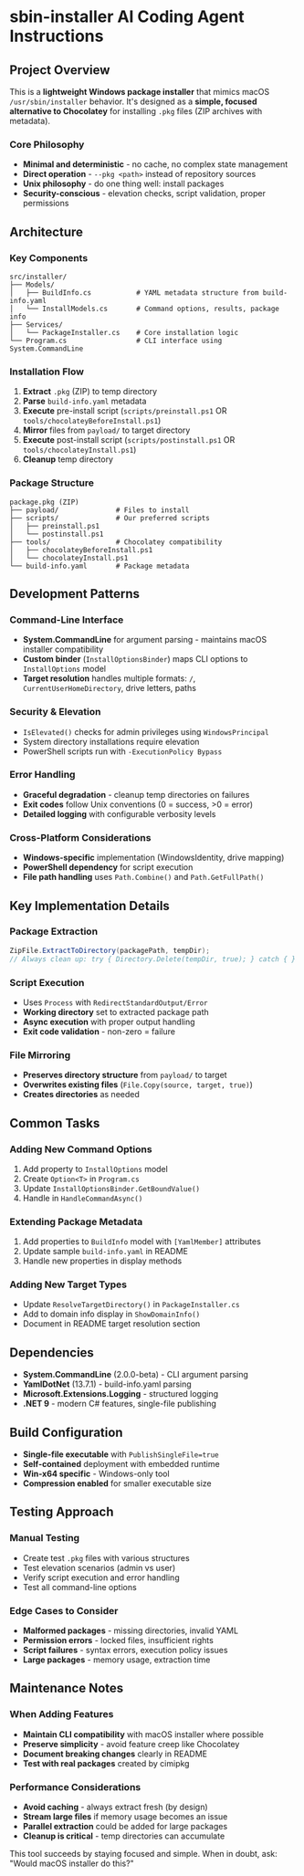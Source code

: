 # sbin-installer AI Coding Agent Instructions

## Project Overview

This is a **lightweight Windows package installer** that mimics macOS `/usr/sbin/installer` behavior. It's designed as a **simple, focused alternative to Chocolatey** for installing `.pkg` files (ZIP archives with metadata).

### Core Philosophy
- **Minimal and deterministic** - no cache, no complex state management
- **Direct operation** - `--pkg <path>` instead of repository sources
- **Unix philosophy** - do one thing well: install packages
- **Security-conscious** - elevation checks, script validation, proper permissions

## Architecture

### Key Components

```
src/installer/
├── Models/
│   ├── BuildInfo.cs           # YAML metadata structure from build-info.yaml
│   └── InstallModels.cs       # Command options, results, package info
├── Services/
│   └── PackageInstaller.cs    # Core installation logic
└── Program.cs                 # CLI interface using System.CommandLine
```

### Installation Flow
1. **Extract** `.pkg` (ZIP) to temp directory
2. **Parse** `build-info.yaml` metadata
3. **Execute** pre-install script (`scripts/preinstall.ps1` OR `tools/chocolateyBeforeInstall.ps1`)
4. **Mirror** files from `payload/` to target directory
5. **Execute** post-install script (`scripts/postinstall.ps1` OR `tools/chocolateyInstall.ps1`)
6. **Cleanup** temp directory

### Package Structure
```
package.pkg (ZIP)
├── payload/              # Files to install
├── scripts/              # Our preferred scripts
│   ├── preinstall.ps1
│   └── postinstall.ps1
├── tools/                # Chocolatey compatibility
│   ├── chocolateyBeforeInstall.ps1
│   └── chocolateyInstall.ps1
└── build-info.yaml       # Package metadata
```

## Development Patterns

### Command-Line Interface
- **System.CommandLine** for argument parsing - maintains macOS installer compatibility
- **Custom binder** (`InstallOptionsBinder`) maps CLI options to `InstallOptions` model
- **Target resolution** handles multiple formats: `/`, `CurrentUserHomeDirectory`, drive letters, paths

### Security & Elevation
- `IsElevated()` checks for admin privileges using `WindowsPrincipal`
- System directory installations require elevation
- PowerShell scripts run with `-ExecutionPolicy Bypass`

### Error Handling
- **Graceful degradation** - cleanup temp directories on failures
- **Exit codes** follow Unix conventions (0 = success, >0 = error)
- **Detailed logging** with configurable verbosity levels

### Cross-Platform Considerations
- **Windows-specific** implementation (WindowsIdentity, drive mapping)
- **PowerShell dependency** for script execution
- **File path handling** uses `Path.Combine()` and `Path.GetFullPath()`

## Key Implementation Details

### Package Extraction
```csharp
ZipFile.ExtractToDirectory(packagePath, tempDir);
// Always clean up: try { Directory.Delete(tempDir, true); } catch { }
```

### Script Execution
- Uses `Process` with `RedirectStandardOutput/Error`
- **Working directory** set to extracted package path
- **Async execution** with proper output handling
- **Exit code validation** - non-zero = failure

### File Mirroring
- **Preserves directory structure** from `payload/` to target
- **Overwrites existing files** (`File.Copy(source, target, true)`)
- **Creates directories** as needed

## Common Tasks

### Adding New Command Options
1. Add property to `InstallOptions` model
2. Create `Option<T>` in `Program.cs`
3. Update `InstallOptionsBinder.GetBoundValue()`
4. Handle in `HandleCommandAsync()`

### Extending Package Metadata
1. Add properties to `BuildInfo` model with `[YamlMember]` attributes
2. Update sample `build-info.yaml` in README
3. Handle new properties in display methods

### Adding New Target Types
- Update `ResolveTargetDirectory()` in `PackageInstaller.cs`
- Add to domain info display in `ShowDomainInfo()`
- Document in README target resolution section

## Dependencies

- **System.CommandLine** (2.0.0-beta) - CLI argument parsing
- **YamlDotNet** (13.7.1) - build-info.yaml parsing  
- **Microsoft.Extensions.Logging** - structured logging
- **.NET 9** - modern C# features, single-file publishing

## Build Configuration

- **Single-file executable** with `PublishSingleFile=true`
- **Self-contained** deployment with embedded runtime
- **Win-x64 specific** - Windows-only tool
- **Compression enabled** for smaller executable size

## Testing Approach

### Manual Testing
- Create test `.pkg` files with various structures
- Test elevation scenarios (admin vs user)
- Verify script execution and error handling
- Test all command-line options

### Edge Cases to Consider
- **Malformed packages** - missing directories, invalid YAML
- **Permission errors** - locked files, insufficient rights
- **Script failures** - syntax errors, execution policy issues
- **Large packages** - memory usage, extraction time

## Maintenance Notes

### When Adding Features
- **Maintain CLI compatibility** with macOS installer where possible
- **Preserve simplicity** - avoid feature creep like Chocolatey
- **Document breaking changes** clearly in README
- **Test with real packages** created by cimipkg

### Performance Considerations
- **Avoid caching** - always extract fresh (by design)
- **Stream large files** if memory usage becomes an issue  
- **Parallel extraction** could be added for large packages
- **Cleanup is critical** - temp directories can accumulate

This tool succeeds by staying focused and simple. When in doubt, ask: "Would macOS installer do this?"